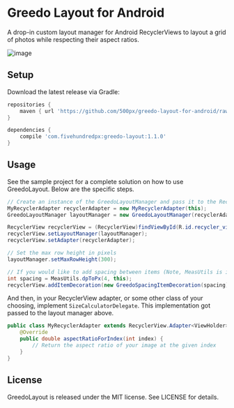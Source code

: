 # Greedo Layout for Android
A drop-in custom layout manager for Android RecyclerViews to layout a grid of photos while respecting their aspect ratios.

![image](screenshot.png)

## Setup
Download the latest release via Gradle:
``` groovy
repositories {
	maven { url 'https://github.com/500px/greedo-layout-for-android/raw/master/releases/' }
}

dependencies {
	compile 'com.fivehundredpx:greedo-layout:1.1.0'
}
```

## Usage
See the sample project for a complete solution on how to use GreedoLayout. Below are the specific steps.

```java
// Create an instance of the GreedoLayoutManager and pass it to the RecyclerView
MyRecyclerAdapter recyclerAdapter = new MyRecyclerAdapter(this);
GreedoLayoutManager layoutManager = new GreedoLayoutManager(recyclerAdapter);

RecyclerView recyclerView = (RecyclerView)findViewById(R.id.recycler_view);
recyclerView.setLayoutManager(layoutManager);
recyclerView.setAdapter(recyclerAdapter);

// Set the max row height in pixels
layoutManager.setMaxRowHeight(300);

// If you would like to add spacing between items (Note, MeasUtils is in the sample project)
int spacing = MeasUtils.dpToPx(4, this);
recyclerView.addItemDecoration(new GreedoSpacingItemDecoration(spacing));
```

And then, in your RecyclerView adapter, or some other class of your choosing, implement `SizeCalculatorDelegate`. This implementation got passed to the layout manager above.
```java
public class MyRecyclerAdapter extends RecyclerView.Adapter<ViewHolder> implements SizeCalculatorDelegate {
    @Override
    public double aspectRatioForIndex(int index) {
    	// Return the aspect ratio of your image at the given index
    }
}
```

## License
GreedoLayout is released under the MIT license. See LICENSE for details.
